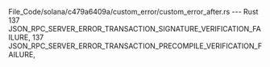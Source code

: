 File_Code/solana/c479a6409a/custom_error/custom_error_after.rs --- Rust
137                     JSON_RPC_SERVER_ERROR_TRANSACTION_SIGNATURE_VERIFICATION_FAILURE,                                                                    137                     JSON_RPC_SERVER_ERROR_TRANSACTION_PRECOMPILE_VERIFICATION_FAILURE,

